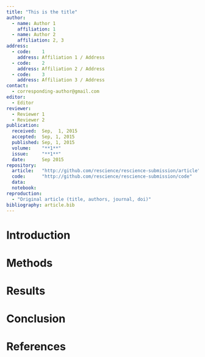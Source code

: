 ```yaml
---
title: "This is the title"
author:
  - name: Author 1
    affiliation: 1
  - name: Author 2
    affiliation: 2, 3
address:
  - code:    1
    address: Affiliation 1 / Address
  - code:    2
    address: Affiliation 2 / Address
  - code:    3
    address: Affiliation 3 / Address
contact:
  - corresponding-author@gmail.com
editor:
  - Editor
reviewer:
  - Reviewer 1 
  - Reviewer 2
publication:
  received:  Sep,  1, 2015
  accepted:  Sep, 1, 2015
  published: Sep, 1, 2015
  volume:    "**1**"
  issue:     "**1**"
  date:      Sep 2015
repository:
  article:   "http://github.com/rescience/rescience-submission/article"
  code:      "http://github.com/rescience/rescience-submission/code"
  data:      
  notebook:  
reproduction:
  - "Original article (title, authors, journal, doi)"
bibliography: article.bib
---
```


# Introduction

# Methods

# Results

# Conclusion

# References
